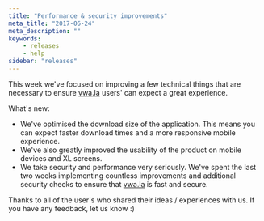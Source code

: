 ```yaml
---
title: "Performance & security improvements"
meta_title: "2017-06-24"
meta_description: ""
keywords:
    - releases
    - help
sidebar: "releases"
---
```


This week we've focused on improving a few technical things that are necessary to ensure [vwa.la](http://vwa.la) users' can expect a great experience.  
  
What's new:

*   We've optimised the download size of the application. This means you can expect faster download times and a more responsive mobile experience.
*   We've also greatly improved the usability of the product on mobile devices and XL screens.
*   We take security and performance very seriously. We've spent the last two weeks implementing countless improvements and additional security checks to ensure that [vwa.la](http://vwa.la) is fast and secure.

Thanks to all of the user's who shared their ideas / experiences with us. If you have any feedback, let us know :)